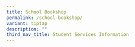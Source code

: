 ```yaml
---
title: School Bookshop
permalink: /school-bookshop/
variant: tiptap
description: ""
third_nav_title: Student Services Information
---
```

